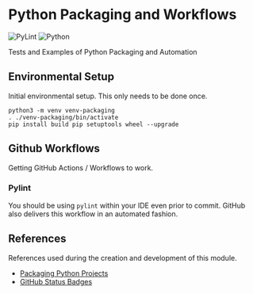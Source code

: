 # Python Packaging and Workflows

![PyLint](https://github.com/russellvt/python_packaging/actions/workflows/pylint.yml/badge.svg)
![Python](https://github.com/russellvt/python_packaging/actions/workflows/python-app.yml/badge.svg)

Tests and Examples of Python Packaging and Automation


## Environmental Setup
Initial environmental setup. This only needs to be done once.

    python3 -m venv venv-packaging
    . ./venv-packaging/bin/activate
    pip install build pip setuptools wheel --upgrade


## Github Workflows
Getting GitHub Actions / Workflows to work.

### Pylint
You should be using `pylint` within your IDE even prior to commit.
GitHub also delivers this workflow in an automated fashion.


## References
References used during the creation and development of this module.

* [Packaging Python Projects](https://packaging.python.org/en/latest/tutorials/packaging-projects/)
* [GitHub Status Badges](https://docs.github.com/en/actions/monitoring-and-troubleshooting-workflows/adding-a-workflow-status-badge)
